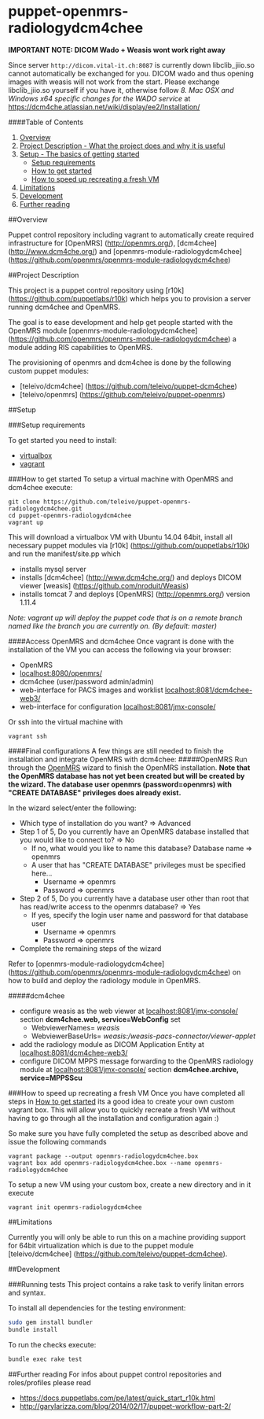 # puppet-openmrs-radiologydcm4chee

**IMPORTANT NOTE: DICOM Wado + Weasis wont work right away**

Since server `http://dicom.vital-it.ch:8087` is currently down libclib_jiio.so cannot automatically be exchanged for you.
DICOM wado and thus opening images with weasis will not work from the start.
Please exchange libclib_jiio.so yourself if you have it, otherwise follow *8. Mac OSX and Windows x64 specific changes for the WADO service* at https://dcm4che.atlassian.net/wiki/display/ee2/Installation/



####Table of Contents

1. [Overview](#overview)
2. [Project Description - What the project does and why it is useful](#project-description)
3. [Setup - The basics of getting started](#setup)
    * [Setup requirements](#setup-requirements)
    * [How to get started](#how-to-get-started)
    * [How to speed up recreating a fresh VM](#how-to-speed-up-recreating-a-fresh-vm)
4. [Limitations](#limitations)
5. [Development](#development)
6. [Further reading](#further-reading)

##Overview

Puppet control repository including vagrant to automatically create required infrastructure for [OpenMRS] (http://openmrs.org/), [dcm4chee] (http://www.dcm4che.org/) and [openmrs-module-radiologydcm4chee] (https://github.com/openmrs/openmrs-module-radiologydcm4chee)

##Project Description

This project is a puppet control repository using [r10k] (https://github.com/puppetlabs/r10k) which helps you to provision a server running dcm4chee and OpenMRS.

The goal is to ease development and help get people started with the OpenMRS module [openmrs-module-radiologydcm4chee] (https://github.com/openmrs/openmrs-module-radiologydcm4chee) a module adding RIS capabilities to OpenMRS.

The provisioning of openmrs and dcm4chee is done by the following custom puppet modules:
* [teleivo/dcm4chee] (https://github.com/teleivo/puppet-dcm4chee)
* [teleivo/openmrs] (https://github.com/teleivo/puppet-openmrs)

##Setup

###Setup requirements

To get started you need to install:
* [virtualbox](https://www.virtualbox.org/)
* [vagrant](https://www.vagrantup.com/downloads.html)

###How to get started
To setup a virtual machine with OpenMRS and dcm4chee execute:
```
git clone https://github.com/teleivo/puppet-openmrs-radiologydcm4chee.git
cd puppet-openmrs-radiologydcm4chee
vagrant up
```

This will download a virtualbox VM with Ubuntu 14.04 64bit, install all necessary puppet modules via [r10k] (https://github.com/puppetlabs/r10k) and run the manifest/site.pp which
* installs mysql server
* installs [dcm4chee] (http://www.dcm4che.org/) and deploys DICOM viewer [weasis] (https://github.com/nroduit/Weasis)
* installs tomcat 7 and deploys [OpenMRS] (http://openmrs.org/) version 1.11.4

*Note: vagrant up will deploy the puppet code that is on a remote branch named like
the branch you are currently on. (By default: master)*

####Access OpenMRS and dcm4chee
Once vagrant is done with the installation of the VM you can access the following via your browser:
* OpenMRS
 * [localhost:8080/openmrs/](http://localhost:8080/openmrs/)
* dcm4chee (user/password admin/admin)
 * web-interface for PACS images and worklist [localhost:8081/dcm4chee-web3/](http://localhost:8081/dcm4chee-web3/)
 * web-interface for configuration [localhost:8081/jmx-console/](http://localhost:8081/jmx-console/)

Or ssh into the virtual machine with
```
vagrant ssh
```

####Final configurations
A few things are still needed to finish the installation and integrate OpenMRS with dcm4chee:
#####OpenMRS
Run through the [OpenMRS](http://localhost:8080/openmrs/) wizard to finish
the OpenMRS installation. **Note that the OpenMRS database has not yet been created but
will be created by the wizard. The database user openmrs (password=openmrs) with "CREATE
DATABASE" privileges does already exist.**

In the wizard select/enter the following:
* Which type of installation do you want? => Advanced
* Step 1 of 5, Do you currently have an OpenMRS database installed that you
would like to connect to? => No
  - If no, what would you like to name this database? Database name => openmrs
  - A user that has "CREATE DATABASE" privileges must be specified here...
    * Username => openmrs
    * Password => openmrs
* Step 2 of 5, Do you currently have a database user other than root that has
read/write access to the openmrs database? => Yes
  - If yes, specify the login user name and password for that database user
    * Username => openmrs
    * Password => openmrs
* Complete the remaining steps of the wizard

Refer to [openmrs-module-radiologydcm4chee] (https://github.com/openmrs/openmrs-module-radiologydcm4chee) on how to build and deploy the radiology module in OpenMRS.

#####dcm4chee
* configure weasis as the web viewer at [localhost:8081/jmx-console/](http://localhost:8081/jmx-console/) section **dcm4chee.web, service=WebConfig** set
  - WebviewerNames= *weasis*
  - WebviewerBaseUrls= *weasis:/weasis-pacs-connector/viewer-applet*
* add the radiology module as DICOM Application Entity at [localhost:8081/dcm4chee-web3/](http://localhost:8081/dcm4chee-web3/)
* configure DICOM MPPS message forwarding to the OpenMRS radiology module at [localhost:8081/jmx-console/](http://localhost:8081/jmx-console/) section **dcm4chee.archive, service=MPPSScu**

###How to speed up recreating a fresh VM
Once you have completed all steps in [How to get started](#how-to-get-started) its a good idea to create your own custom vagrant box.
This will allow you to quickly recreate a fresh VM without having to go through all the installation and configuration again :)

So make sure you have fully completed the setup as described above and issue the following commands
```
vagrant package --output openmrs-radiologydcm4chee.box
vagrant box add openmrs-radiologydcm4chee.box --name openmrs-radiologydcm4chee
```

To setup a new VM using your custom box, create a new directory and in it execute
```
vagrant init openmrs-radiologydcm4chee
```

##Limitations

Currently you will only be able to run this on a machine providing support for 64bit virtualization which is due to the puppet module [teleivo/dcm4chee] (https://github.com/teleivo/puppet-dcm4chee).

##Development

###Running tests
This project contains a rake task to verify linitan errors and syntax.

To install all dependencies for the testing environment:
```bash
sudo gem install bundler
bundle install
```

To run the checks execute:
```bash
bundle exec rake test
```

##Further reading
For infos about puppet control repositories and roles/profiles please read
* https://docs.puppetlabs.com/pe/latest/quick_start_r10k.html
* http://garylarizza.com/blog/2014/02/17/puppet-workflow-part-2/

